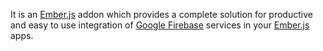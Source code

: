 It is an [Ember.js](https://emberjs.com/) addon which provides a complete solution for productive and easy to use integration of [Google Firebase](http://firebase.google.com) services in your [Ember.js](https://emberjs.com/) apps.